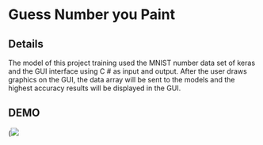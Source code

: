 # Guess Number you Paint

## Details
The model of this project training used the MNIST number data set of keras and the GUI interface using C # as input and output. After the user draws graphics on the GUI, the data array will be sent to the models and the highest accuracy results will be displayed in the GUI.



## DEMO

(![](https://i.imgur.com/vBEnk0N.png)
